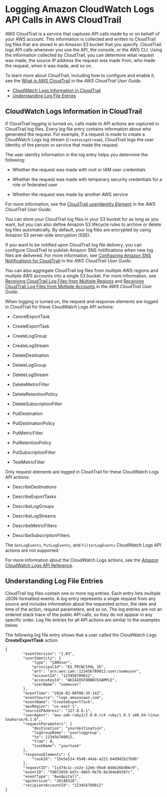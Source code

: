 # Logging Amazon CloudWatch Logs API Calls in AWS CloudTrail<a name="logging_cw_api_calls_cwl"></a>

AWS CloudTrail is a service that captures API calls made by or on behalf of your AWS account\. This information is collected and written to CloudTrail log files that are stored in an Amazon S3 bucket that you specify\. CloudTrail logs API calls whenever you use the API, the console, or the AWS CLI\. Using the information collected by CloudTrail, you can determine what request was made, the source IP address the request was made from, who made the request, when it was made, and so on\.

To learn more about CloudTrail, including how to configure and enable it, see the [What is AWS CloudTrail](http://docs.aws.amazon.com/awscloudtrail/latest/userguide/what_is_cloud_trail_top_level.html) in the *AWS CloudTrail User Guide*\.


+ [CloudWatch Logs Information in CloudTrail](#cw_info_in_ct_cwl)
+ [Understanding Log File Entries](#understanding_cw_log_file_entries_cwl)

## CloudWatch Logs Information in CloudTrail<a name="cw_info_in_ct_cwl"></a>

If CloudTrail logging is turned on, calls made to API actions are captured in CloudTrail log files\. Every log file entry contains information about who generated the request\. For example, if a request is made to create a CloudWatch Logs log stream \(`CreateLogStream`\), CloudTrail logs the user identity of the person or service that made the request\.

The user identity information in the log entry helps you determine the following:

+ Whether the request was made with root or IAM user credentials

+ Whether the request was made with temporary security credentials for a role or federated user

+ Whether the request was made by another AWS service

For more information, see the [CloudTrail userIdentity Element](http://docs.aws.amazon.com/awscloudtrail/latest/userguide/cloudtrail-event-reference-user-identity.html) in the *AWS CloudTrail User Guide*\.

You can store your CloudTrail log files in your S3 bucket for as long as you want, but you can also define Amazon S3 lifecycle rules to archive or delete log files automatically\. By default, your log files are encrypted by using Amazon S3 server\-side encryption \(SSE\)\.

If you want to be notified upon CloudTrail log file delivery, you can configure CloudTrail to publish Amazon SNS notifications when new log files are delivered\. For more information, see [Configuring Amazon SNS Notifications for CloudTrail](http://docs.aws.amazon.com/awscloudtrail/latest/userguide/getting_notifications_top_level.html) in the *AWS CloudTrail User Guide*\.

You can also aggregate CloudTrail log files from multiple AWS regions and multiple AWS accounts into a single S3 bucket\. For more information, see [Receiving CloudTrail Log Files from Multiple Regions](http://docs.aws.amazon.com/awscloudtrail/latest/userguide/cloudtrail-receive-logs-from-multiple-accounts.html) and [Receiving CloudTrail Log Files from Multiple Accounts](http://docs.aws.amazon.com/awscloudtrail/latest/userguide/cloudtrail-receive-logs-from-multiple-accounts.html) in the *AWS CloudTrail User Guide*\.

When logging is turned on, the request and response elements are logged in CloudTrail for these CloudWatch Logs API actions:

+ CancelExportTask

+ CreateExportTask

+ CreateLogGroup

+ CreateLogStream

+ DeleteDestination

+ DeleteLogGroup

+ DeleteLogStream

+ DeleteMetricFilter

+ DeleteRetentionPolicy

+ DeleteSubscriptionFilter

+ PutDestination

+ PutDestinationPolicy

+ PutMetricFilter

+ PutRetentionPolicy

+ PutSubscriptionFilter

+ TestMetricFilter

Only request elements are logged in CloudTrail for these CloudWatch Logs API actions:

+ DescribeDestinations

+ DescribeExportTasks

+ DescribeLogGroups

+ DescribeLogStreams

+ DescribeMetricFilters

+ DescribeSubscriptionFilters

The `GetLogEvents`, `PutLogEvents`, and `FilterLogEvents` CloudWatch Logs API actions are not supported\.

For more information about the CloudWatch Logs actions, see the [Amazon CloudWatch Logs API Reference](http://docs.aws.amazon.com/AmazonCloudWatchLogs/latest/APIReference/)\.

## Understanding Log File Entries<a name="understanding_cw_log_file_entries_cwl"></a>

CloudTrail log files contain one or more log entries\. Each entry lists multiple JSON\-formatted events\. A log entry represents a single request from any source and includes information about the requested action, the date and time of the action, request parameters, and so on\. The log entries are not an ordered stack trace of the public API calls, so they do not appear in any specific order\. Log file entries for all API actions are similar to the examples below\.

The following log file entry shows that a user called the CloudWatch Logs **CreateExportTask** action\.

```
{
        "eventVersion": "1.03",
        "userIdentity": {
            "type": "IAMUser",
            "principalId": "EX_PRINCIPAL_ID",
            "arn": "arn:aws:iam::123456789012:user/someuser",
            "accountId": "123456789012",
            "accessKeyId": "AKIAIOSFODNN7EXAMPLE",
            "userName": "someuser"
        },
        "eventTime": "2016-02-08T06:35:14Z",
        "eventSource": "logs.amazonaws.com",
        "eventName": "CreateExportTask",
        "awsRegion": "us-east-1",
        "sourceIPAddress": "127.0.0.1",
        "userAgent": "aws-sdk-ruby2/2.0.0.rc4 ruby/1.9.3 x86_64-linux Seahorse/0.1.0",
        "requestParameters": {
            "destination": "yourdestination",
            "logGroupName": "yourloggroup",
            "to": 123456789012,
            "from": 0,
            "taskName": "yourtask"
        },
        "responseElements": {
            "taskId": "15e5e534-9548-44ab-a221-64d9d2b27b9b"
        },
        "requestID": "1cd74c1c-ce2e-12e6-99a9-8dbb26bd06c9",
        "eventID": "fd072859-bd7c-4865-9e76-8e364e89307c",
        "eventType": "AwsApiCall",
        "apiVersion": "20140328",
        "recipientAccountId": "123456789012"
}
```